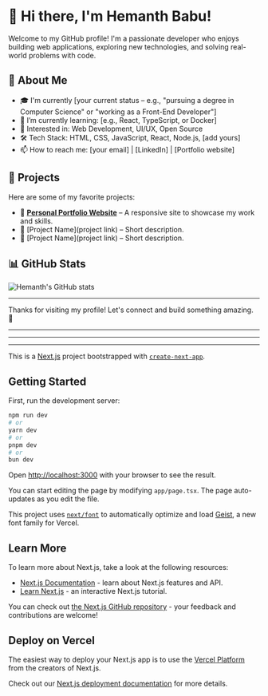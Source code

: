 # 👋 Hi there, I'm Hemanth Babu!

Welcome to my GitHub profile! I'm a passionate developer who enjoys building web applications, exploring new technologies, and solving real-world problems with code.

## 🚀 About Me

- 🎓 I'm currently [your current status – e.g., "pursuing a degree in Computer Science" or "working as a Front-End Developer"]
- 🌱 I’m currently learning: [e.g., React, TypeScript, or Docker]
- 💼 Interested in: Web Development, UI/UX, Open Source
- 🛠️ Tech Stack: HTML, CSS, JavaScript, React, Node.js, [add yours]
- 📫 How to reach me: [your email] | [LinkedIn] | [Portfolio website]

## 🧰 Projects

Here are some of my favorite projects:

- 🔗 [**Personal Portfolio Website**](https://github.com/hemanthbabu648/personal-portfolio) – A responsive site to showcase my work and skills.
- 🔗 [Project Name](project link) – Short description.
- 🔗 [Project Name](project link) – Short description.

## 📊 GitHub Stats

![Hemanth's GitHub stats](https://github-readme-stats.vercel.app/api?username=hemanthbabu648&show_icons=true&theme=github_dark)

---

Thanks for visiting my profile! Let's connect and build something amazing. 🚀

---

---

---

This is a [Next.js](https://nextjs.org) project bootstrapped with [`create-next-app`](https://nextjs.org/docs/app/api-reference/cli/create-next-app).

## Getting Started

First, run the development server:

```bash
npm run dev
# or
yarn dev
# or
pnpm dev
# or
bun dev
```

Open [http://localhost:3000](http://localhost:3000) with your browser to see the result.

You can start editing the page by modifying `app/page.tsx`. The page auto-updates as you edit the file.

This project uses [`next/font`](https://nextjs.org/docs/app/building-your-application/optimizing/fonts) to automatically optimize and load [Geist](https://vercel.com/font), a new font family for Vercel.

## Learn More

To learn more about Next.js, take a look at the following resources:

- [Next.js Documentation](https://nextjs.org/docs) - learn about Next.js features and API.
- [Learn Next.js](https://nextjs.org/learn) - an interactive Next.js tutorial.

You can check out [the Next.js GitHub repository](https://github.com/vercel/next.js) - your feedback and contributions are welcome!

## Deploy on Vercel

The easiest way to deploy your Next.js app is to use the [Vercel Platform](https://vercel.com/new?utm_medium=default-template&filter=next.js&utm_source=create-next-app&utm_campaign=create-next-app-readme) from the creators of Next.js.

Check out our [Next.js deployment documentation](https://nextjs.org/docs/app/building-your-application/deploying) for more details.
